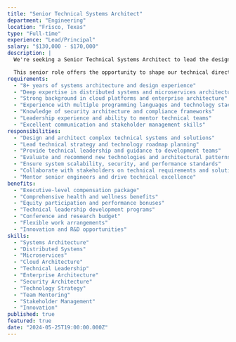 ```yaml
---
title: "Senior Technical Systems Architect"
department: "Engineering"
location: "Frisco, Texas"
type: "Full-time"
experience: "Lead/Principal"
salary: "$130,000 - $170,000"
description: |
  We're seeking a Senior Technical Systems Architect to lead the design and architecture of complex technical systems and solutions. You'll work on high-level system design, technology strategy, and provide technical leadership across multiple projects and teams.

  This senior role offers the opportunity to shape our technical direction and mentor a team of talented engineers.
requirements:
  - "8+ years of systems architecture and design experience"
  - "Deep expertise in distributed systems and microservices architecture"
  - "Strong background in cloud platforms and enterprise architecture"
  - "Experience with multiple programming languages and technology stacks"
  - "Knowledge of security architecture and compliance frameworks"
  - "Leadership experience and ability to mentor technical teams"
  - "Excellent communication and stakeholder management skills"
responsibilities:
  - "Design and architect complex technical systems and solutions"
  - "Lead technical strategy and technology roadmap planning"
  - "Provide technical leadership and guidance to development teams"
  - "Evaluate and recommend new technologies and architectural patterns"
  - "Ensure system scalability, security, and performance standards"
  - "Collaborate with stakeholders on technical requirements and solutions"
  - "Mentor senior engineers and drive technical excellence"
benefits:
  - "Executive-level compensation package"
  - "Comprehensive health and wellness benefits"
  - "Equity participation and performance bonuses"
  - "Technical leadership development programs"
  - "Conference and research budget"
  - "Flexible work arrangements"
  - "Innovation and R&D opportunities"
skills:
  - "Systems Architecture"
  - "Distributed Systems"
  - "Microservices"
  - "Cloud Architecture"
  - "Technical Leadership"
  - "Enterprise Architecture"
  - "Security Architecture"
  - "Technology Strategy"
  - "Team Mentoring"
  - "Stakeholder Management"
  - "Innovation"
published: true
featured: true
date: "2024-05-25T19:00:00.000Z"
---
```

